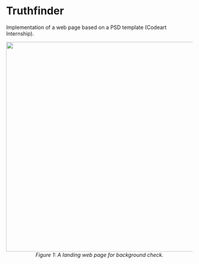 # Truthfinder
Implementation of a web page based on a PSD template (Codeart Internship).

<p><div align="center"><img width="567" src="https://user-images.githubusercontent.com/18449614/173604828-72d93e3e-a9ce-41bc-88f3-6925af31a67c.png"> </div><div align="center"><i> Figure 1: A landing web page for background check.</i></div></p>
